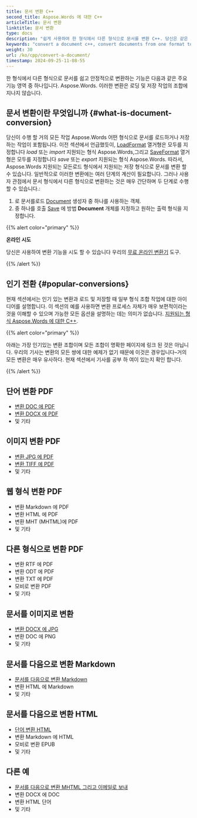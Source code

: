 ```yaml
---
title: 문서 변환 C++
second_title: Aspose.Words 에 대한 C++
articleTitle: 문서 변환
linktitle: 문서 변환
type: docs
description: "쉽게 사용하여 한 형식에서 다른 형식으로 문서를 변환 C++. 당신은 같은 모든 가장 인기있는 형식으로 작업 할 수 있습니다 Microsoft Word 다음과 같은 형식 DOCX 또는 DOC, OpenDocument 다음과 같은 형식 ODT 또는 OTT,웹 형식 HTML 또는 XHTML,텍스트 형식 MarkDown 또는 TXT,그리고 다른 것들."
keywords: "convert a document c++, convert documents from one format to another c++, convert to markdown c++, convert pdf to docx C++, convert docx to pdf C++, convert doc to pdf C++, convert a document Aspose for C++"
weight: 30
url: /ko/cpp/convert-a-document/
timestamp: 2024-09-25-11-08-55
---
```


한 형식에서 다른 형식으로 문서를 쉽고 안정적으로 변환하는 기능은 다음과 같은 주요 기능 영역 중 하나입니다. Aspose.Words. 이러한 변환은 로딩 및 저장 작업의 조합에 지나지 않습니다.

## 문서 변환이란 무엇입니까 {#what-is-document-conversion}

당신이 수행 할 거의 모든 작업 Aspose.Words 어떤 형식으로 문서를 로드하거나 저장하는 작업이 포함됩니다. 이전 섹션에서 언급했듯이, [LoadFormat](https://reference.aspose.com/words/cpp/aspose.words/loadformat/) 열거형은 모두를 지정합니다 *load* 또는 *import* 지원되는 형식 Aspose.Words,그리고 [SaveFormat](https://reference.aspose.com/words/cpp/aspose.words/saveformat/) 열거형은 모두를 지정합니다 *save* 또는 *export* 지원되는 형식 Aspose.Words. 따라서, Aspose.Words 지원되는 모든로드 형식에서 지원되는 저장 형식으로 문서를 변환 할 수 있습니다. 일반적으로 이러한 변환에는 여러 단계의 계산이 필요합니다. 그러나 사용자 관점에서 문서 형식에서 다른 형식으로 변환하는 것은 매우 간단하며 두 단계로 수행 할 수 있습니다.:

1. 로 문서를로드 [Document](https://reference.aspose.com/words/cpp/class/aspose.words.document) 생성자 중 하나를 사용하는 객체.
1. 중 하나를 호출 [Save](https://reference.aspose.com/words/cpp/class/aspose.words.saving.save_output_parameters) 에 방법 **Document** 개체를 지정하고 원하는 출력 형식을 지정합니다.

{{% alert color="primary" %}}

**온라인 시도**

당신은 사용하여 변환 기능을 시도 할 수 있습니다 우리의 [무료 온라인 변환기](https://products.aspose.app/words/conversion) 도구.

{{% /alert %}}

## 인기 전환 {#popular-conversions}

현재 섹션에서는 인기 있는 변환과 로드 및 저장할 때 일부 형식 조합 작업에 대한 아이디어를 설명합니다. 이 섹션의 예를 사용하면 변환 프로세스 자체가 매우 보편적이라는 것을 이해할 수 있으며 가능한 모든 옵션을 설명하는 데는 의미가 없습니다. [지원되는 형식 Aspose.Words 에 대한 C++](/words/cpp/supported-document-formats/).

{{% alert color="primary" %}}

아래는 가장 인기있는 변환 조합이며 모든 조합이 명확한 페이지에 링크 된 것은 아닙니다. 우리의 기사는 변환의 모든 쌍에 대한 예제가 없기 때문에 이것은 경우입니다–거의 모든 변환은 매우 유사하다. 현재 섹션에서 기사를 공부 하 여이 있는지 확인 합니다.

{{% /alert %}}

<div class="row">
	<div class="col-md-6">
		<h2>단어 변환 PDF</h2>
			<ul>
				<li><a href="/words/cpp/convert-a-document-to-pdf/#converting-doc-or-docx-to-pdf">변환 DOC 에 PDF</a></li>
				<li><a href="/words/cpp/convert-a-document-to-pdf/#converting-doc-or-docx-to-pdf">변환 DOCX 에 PDF</a></li>
				<li>및 기타</li>
			</ul>
		<h2>이미지 변환 PDF</h2>
			<ul>
				<li><a href="/words/cpp/convert-a-document-to-pdf/#convert-an-image-to-pdf">변환 JPG 에 PDF</a></li>
				<li><a href="/words/cpp/convert-a-document-to-pdf/#convert-an-image-to-pdf">변환 TIFF 에 PDF</a></li>
				<li>및 기타</li>
			</ul>
		<h2>웹 형식 변환 PDF</h2>
			<ul>
				<li>변환 Markdown 에 PDF</li>
				<li>변환 HTML 에 PDF</li>
				<li>변환 MHT (MHTML)에 PDF</li>
				<li>및 기타</li>
			</ul>
		<h2>다른 형식으로 변환 PDF</h2>
			<ul>
				<li>변환 RTF 에 PDF</li>
				<li>변환 ODT 에 PDF</li>
				<li>변환 TXT 에 PDF</li>
				<li>모비로 변환 PDF</li>
				<li>및 기타</li>
			</ul>
	</div>
	<div class="col-md-6">
		<h2>문서를 이미지로 변환</h2>
			<ul>
				<li><a href="/words/cpp/convert-a-document-to-an-image/">변환 DOCX 에 JPG</a></li>
				<li>변환 DOC 에 PNG</li>
				<li>및 기타</li>
			</ul>
		<h2>문서를 다음으로 변환 Markdown</h2>
			<ul>
				<li><a href="/words/cpp/convert-a-document-to-markdown/">문서를 다음으로 변환 Markdown</a></li>
				<li>변환 HTML 에 Markdown</li>
				<li>및 기타</li>
			</ul>
		<h2>문서를 다음으로 변환 HTML</h2>
			<ul>
				<li><a href="/words/cpp/convert-a-document-to-html-mhtml-or-epub/#convert-a-document">단어 변환 HTML</a></li>
				<li>변환 Markdown 에 HTML</li>
				<li>모비로 변환 EPUB</li>
				<li>및 기타</li>
			</ul>
		<h2>다른 예</h2>
			<ul>
				<li><a href="/words/cpp/convert-a-document-to-mhtml-and-send-it-by-email/">문서를 다음으로 변환 MHTML 그리고 이메일로 보내</a></li>
				<li>변환 DOCX 에 DOC</li>
				<li>변환 HTML 단어</li>
				<li>및 기타</li>
			</ul>
	</div>
</div>
